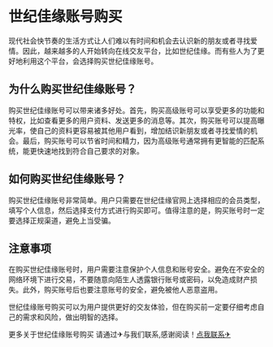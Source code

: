 # 世纪佳缘账号购买

现代社会快节奏的生活方式让人们难以有时间和机会去认识新的朋友或者寻找爱情。因此，越来越多的人开始转向在线交友平台，比如世纪佳缘。而有些人为了更好地利用这个平台，会选择购买世纪佳缘账号。

## 为什么购买世纪佳缘账号？

购买世纪佳缘账号可以带来诸多好处。首先，购买高级账号可以享受更多的功能和特权，比如查看更多的用户资料、发送更多的消息等。其次，购买账号可以提高曝光率，使自己的资料更容易被其他用户看到，增加结识新朋友或者寻找爱情的机会。最后，购买账号可以节省时间和精力，因为高级账号通常拥有更智能的匹配系统，能更快速地找到符合自己要求的对象。

## 如何购买世纪佳缘账号？

购买世纪佳缘账号非常简单。用户只需要在世纪佳缘官网上选择相应的会员类型，填写个人信息，然后选择支付方式进行购买即可。值得注意的是，购买账号时一定要选择正规渠道，避免上当受骗。

## 注意事项

在购买世纪佳缘账号时，用户需要注意保护个人信息和账号安全。避免在不安全的网络环境下进行交易，不要随意向陌生人透露银行账号或密码，以免造成财产损失。此外，购买账号后也要注意账号的安全，避免被他人恶意盗用。

世纪佳缘账号购买可以为用户提供更好的交友体验，但在购买前一定要仔细考虑自己的需求和风险，做出明智的选择。

更多关于世纪佳缘账号购买 请通过✈与我们联系,感谢阅读！[点我联系✈](https://my.G208.com)